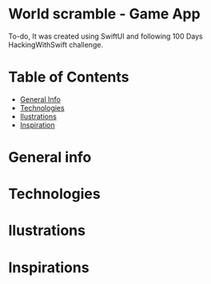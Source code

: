 #  World scramble - Game App

To-do, It was created using SwiftUI and following 100 Days HackingWithSwift challenge.

# Table of Contents

- <a href="https://github.com/sergiosepulveda09/WorldScramble/tree/main#general-info" >General Info</a>
- <a href="https://github.com/sergiosepulveda09/WorldScramble/tree/main#technologies">Technologies</a>
- <a href="https://github.com/sergiosepulveda09/WorldScramble/tree/main#ilustrations">Ilustrations</a>
- <a href="https://github.com/sergiosepulveda09/WorldScramble/tree/main#inspirations">Inspiration</a>

# General info

# Technologies

# Ilustrations

# Inspirations
